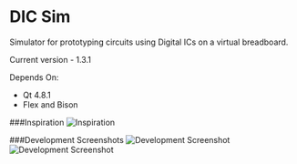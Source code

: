DIC Sim
=======

Simulator for prototyping circuits using Digital ICs on a virtual breadboard.

Current version - 1.3.1

Depends On:
 - Qt 4.8.1
 - Flex and Bison

###Inspiration
![Inspiration](http://i.imgur.com/MCNHALY.jpg)

###Development Screenshots
![Development Screenshot](http://i.imgur.com/z9rkKxt.png)
![Development Screenshot](http://i.imgur.com/vWYDsoB.png)
